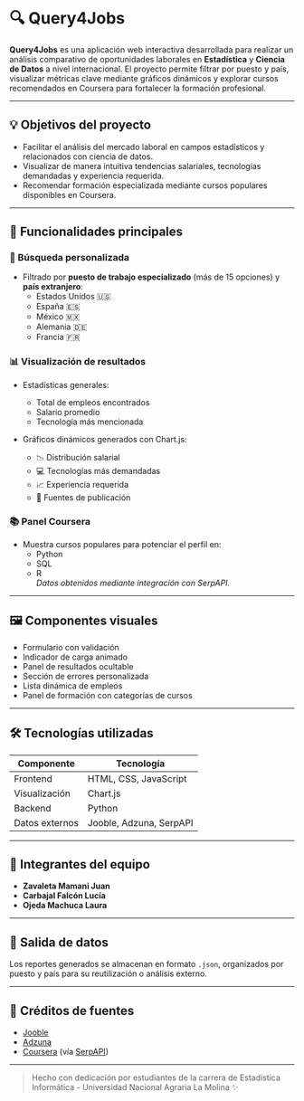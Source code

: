 # 🔍 Query4Jobs

**Query4Jobs** es una aplicación web interactiva desarrollada para realizar un análisis comparativo de oportunidades laborales en **Estadística** y **Ciencia de Datos** a nivel internacional. El proyecto permite filtrar por puesto y país, visualizar métricas clave mediante gráficos dinámicos y explorar cursos recomendados en Coursera para fortalecer la formación profesional.

---

## 💡 Objetivos del proyecto

- Facilitar el análisis del mercado laboral en campos estadísticos y relacionados con ciencia de datos.
- Visualizar de manera intuitiva tendencias salariales, tecnologías demandadas y experiencia requerida.
- Recomendar formación especializada mediante cursos populares disponibles en Coursera.

---

## 🚀 Funcionalidades principales

### 🧭 Búsqueda personalizada
- Filtrado por **puesto de trabajo especializado** (más de 15 opciones) y **país extranjero**:
  - Estados Unidos 🇺🇸
  - España 🇪🇸
  - México 🇲🇽
  - Alemania 🇩🇪
  - Francia 🇫🇷

### 📊 Visualización de resultados
- Estadísticas generales:
  - Total de empleos encontrados
  - Salario promedio
  - Tecnología más mencionada

- Gráficos dinámicos generados con Chart.js:
  - 📉 Distribución salarial
  - 💻 Tecnologías más demandadas
  - 📈 Experiencia requerida
  - 🏢 Fuentes de publicación

### 📚 Panel Coursera
- Muestra cursos populares para potenciar el perfil en:
  - Python
  - SQL
  - R  
*Datos obtenidos mediante integración con SerpAPI.*

---

## 🖼️ Componentes visuales

- Formulario con validación
- Indicador de carga animado
- Panel de resultados ocultable
- Sección de errores personalizada
- Lista dinámica de empleos
- Panel de formación con categorías de cursos

---

## 🛠️ Tecnologías utilizadas

| Componente     | Tecnología                  |
|----------------|-----------------------------|
| Frontend       | HTML, CSS, JavaScript       |
| Visualización  | Chart.js                    |
| Backend        | Python                      |
| Datos externos | Jooble, Adzuna, SerpAPI     |

---


## 👥 Integrantes del equipo

- **Zavaleta Mamani Juan**
- **Carbajal Falcón Lucía**
- **Ojeda Machuca Laura**

---

## 📁 Salida de datos

Los reportes generados se almacenan en formato `.json`, organizados por puesto y país para su reutilización o análisis externo.

---

## 📌 Créditos de fuentes

- [Jooble](https://www.jooble.org/)
- [Adzuna](https://www.adzuna.com/)
- [Coursera](https://www.coursera.org/) (vía [SerpAPI](https://serpapi.com/))

---

> Hecho con dedicación por estudiantes de la carrera de Estadística Informática - Universidad Nacional Agraria La Molina ✨
